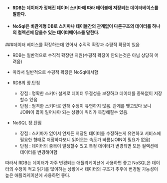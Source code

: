 
- #### RDB는 데이터가 정해진 데이터 스키마에 따라 테이블에 저장되는 데이터베이스를 말한다.
- #### NoSql은 비관계형 DB로 스키마나 테이블간의 관계없이 다른구조의 데이터를 하나의 컬렉션에 담을수 있는 데이터베이스를 말한다.

 ###데이터 베이스를 확장하는데 있어서 수직적 확장과 수평적 확장이 있음
- RDB는 일반적으로 수직적 확장만 지원(수평적 확장이 안되는것은 아님 상당히 어려움)
- 따라서 일반적으로 수평적 확장은 NoSql에서함

- RDB의 장.단점
  - 장점 : 명확한 스키마 설계로 데이터 무결성을 보장하고 데이터를 중복없이 저장할수 있음
  - 단점 : 엄격한 스키마로 인해 수정이 유연하지 않음. 관계를 맺고있다 보니 JOIN이 많이 일어나야 되는 상황에 쿼리가 복잡해질수 있음.
- NoSQL 장.단점
  - 장점 : 스키마가 없어서 언제든 저장된 데이터를 수정하는게 유연하고 서비스에 필요한 형태로 저장하다보니 읽어오는 속도가 빠름(JOIN이 필요가 없음)
  - 단점 : 데이터의 중복이 발생할수 있고 특정 데이터가 변경되면 모든 컬렉션에 데이터를 변경해야함

따라서 RDB는 데이터가 자주 변경되는 애플리케이션에 사용하면 좋고 NoSQL은 데이터의 수정이 적고 읽기를 많이하는 상황에서 데이터의 구조가 추후에 변경될 가능성이 높은 애플리케이션에 사용하면 좋다.